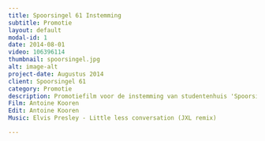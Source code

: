 ```yaml
---
title: Spoorsingel 61 Instemming
subtitle: Promotie
layout: default
modal-id: 1
date: 2014-08-01
video: 106396114
thumbnail: spoorsingel.jpg
alt: image-alt
project-date: Augustus 2014
client: Spoorsingel 61
category: Promotie
description: Promotiefilm voor de instemming van studentenhuis 'Spoorsingel 61'.
Film: Antoine Kooren
Edit: Antoine Kooren
Music: Elvis Presley - Little less conversation (JXL remix)

---
```

